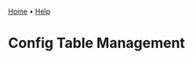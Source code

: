 [Home](https://cityssm.github.io/sunrise-cms/)
•
[Help](https://cityssm.github.io/sunrise-cms/docs/)

# Config Table Management
